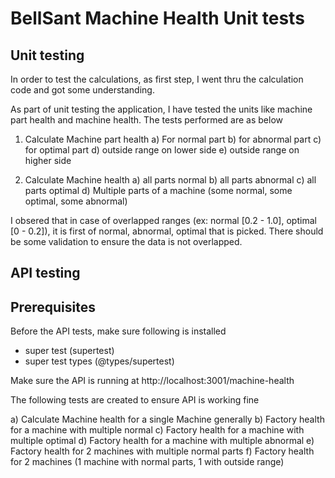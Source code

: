# BellSant Machine Health Unit tests

## Unit testing

In order to test the calculations, as first step, I went thru the calculation code and got some understanding.

As part of unit testing the application, I have tested the units like machine part health and machine health. The tests performed are as below

1. Calculate Machine part health
   a) For normal part
   b) for abnormal part
   c) for optimal part
   d) outside range on lower side
   e) outside range on higher side

2. Calculate Machine health
   a) all parts normal
   b) all parts abnormal
   c) all parts optimal
   d) Multiple parts of a machine (some normal, some optimal, some abnormal)

I obsered that in case of overlapped ranges (ex: normal [0.2 - 1.0], optimal [0 - 0.2]), it is first of normal, abnormal, optimal that is picked. There should be some validation to ensure the data is not overlapped.

## API testing

## Prerequisites

Before the API tests, make sure following is installed
- super test (supertest)
- super test types (@types/supertest)

Make sure the API is running at http://localhost:3001/machine-health

The following tests are created to ensure API is working fine

a) Calculate Machine health for a single Machine generally
b) Factory health for a machine with multiple normal
c) Factory health for a machine with multiple optimal
d) Factory health for a machine with multiple abnormal
e) Factory health for 2 machines with multiple normal parts
f) Factory health for 2 machines (1 machine with normal parts, 1 with outside range)